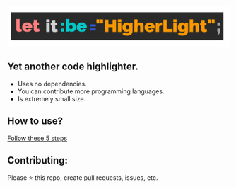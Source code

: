 <center>

![](./assets/logo.png)

</center>

## Yet another code highlighter.

- Uses no dependencies.
- You can contribute more programming languages.
- Is extremely small size.

## How to use?
[Follow these 5 steps](./docs/main.md)

## Contributing:

Please ⭐️ this repo, create pull requests, issues, etc.
